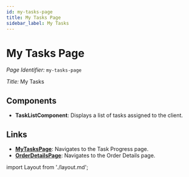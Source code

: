 ```yaml
---
id: my-tasks-page
title: My Tasks Page
sidebar_label: My Tasks
---
```


# My Tasks Page

*Page Identifier:* `my-tasks-page`

*Title:* My Tasks

## Components
- **TaskListComponent**: Displays a list of tasks assigned to the client.


## Links
- [**MyTasksPage**](/): Navigates to the Task Progress page.
- [**OrderDetailsPage**](/): Navigates to the Order Details page.

import Layout from './layout.md';

<Layout />

